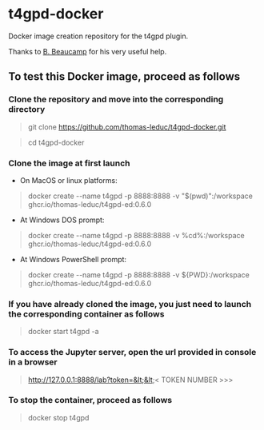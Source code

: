 # t4gpd-docker

Docker image creation repository for the t4gpd plugin.

Thanks to [B. Beaucamp](https://github.com/bbeaucamp) for his very useful help.

## To test this Docker image, proceed as follows

### Clone the repository and move into the corresponding directory

> git clone https://github.com/thomas-leduc/t4gpd-docker.git

> cd t4gpd-docker

### Clone the image at first launch

- On MacOS or linux platforms:

> docker create --name t4gpd -p 8888:8888 -v "$(pwd)":/workspace ghcr.io/thomas-leduc/t4gpd-ed:0.6.0

- At Windows DOS prompt:

> docker create --name t4gpd -p 8888:8888 -v %cd%:/workspace ghcr.io/thomas-leduc/t4gpd-ed:0.6.0

- At Windows PowerShell prompt:

> docker create --name t4gpd -p 8888:8888 -v ${PWD}:/workspace ghcr.io/thomas-leduc/t4gpd-ed:0.6.0

### If you have already cloned the image, you just need to launch the corresponding container as follows

> docker start t4gpd -a

### To access the Jupyter server, open the url provided in console in a browser

> http://127.0.0.1:8888/lab?token=&lt;&lt;&lt; TOKEN NUMBER &gt;&gt;&gt;

### To stop the container, proceed as follows

> docker stop t4gpd
